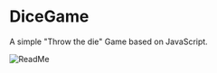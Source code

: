 # DiceGame


A simple "Throw the die" Game based on JavaScript.


![ReadMe](https://user-images.githubusercontent.com/85697658/215275748-42d5810e-4137-4990-acfa-bd5716c6d692.png)

